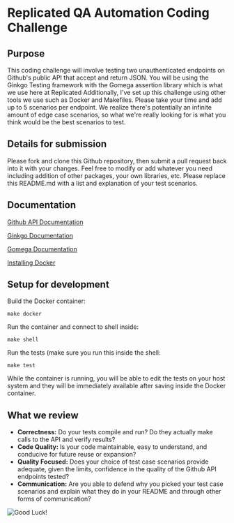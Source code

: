 # Replicated QA Automation Coding Challenge

## Purpose

This coding challenge will involve testing two unauthenticated endpoints on Github's public API that accept and return JSON.  You will be using the Ginkgo Testing framework with the Gomega assertion library which is what we use here at Replicated  Additionally, I've set up this challenge using other tools we use such as Docker and Makefiles.  Please take your time and add up to 5 scenarios per endpoint.  We realize there's potentially an infinite amount of edge case scenarios, so what we're really looking for is what you think would be the best scenarios to test.

## Details for submission

Please fork and clone this Github repository, then submit a pull request back into it with your changes.  Feel free to modify or add whatever you need including addition of other packages, your own libraries, etc.  Please replace this README.md with a list and explanation of your test scenarios.  

## Documentation

[Github API Documentation](https://developer.github.com/v3/)

[Ginkgo Documentation](https://onsi.github.io/ginkgo/)

[Gomega Documentation](http://onsi.github.io/gomega/)

[Installing Docker](https://docs.docker.com/)

## Setup for development

Build the Docker container:

```shell
make docker
```

Run the container and connect to shell inside:

```shell
make shell
```

Run the tests (make sure you run this inside the shell:

```shell
make test
```

While the container is running, you will be able to edit the tests on your host system and they will be immediately available after saving inside the Docker container.

## What we review

* **Correctness:** Do your tests compile and run?  Do they actually make calls to the API and verify results?
* **Code Quality:** Is your code maintainable, easy to understand, and conducive for future reuse or expansion?
* **Quality Focused:** Does your choice of test case scenarios provide adequate, given the limits, confidence in the quality of the Github API endpoints tested?
* **Communication:** Are you able to defend why you picked your test case scenarios and explain what they do in your README and through other forms of communication?

![Good Luck!](http://i.imgur.com/DHxjAeQ.jpg)